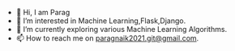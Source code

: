 - 👋 Hi, I am Parag
- 👀 I’m interested in Machine Learning,Flask,Django.
- 🌱 I’m currently exploring various Machine Learning Algorithms.
- 📫 How to reach me on paragnaik2021.git@gmail.com.

<!---
ParagNaik2021/ParagNaik2021 is a ✨ special ✨ repository because its `README.md` (this file) appears on your GitHub profile.
You can click the Preview link to take a look at your changes.
--->
